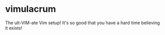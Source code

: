 vimulacrum
==========

The ult-VIM-ate Vim setup! It's so good that you have a hard time believing it exists!
